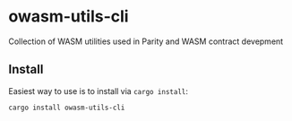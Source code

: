 # owasm-utils-cli

Collection of WASM utilities used in Parity and WASM contract devepment

## Install

Easiest way to use is to install via `cargo install`:

```
cargo install owasm-utils-cli
```
